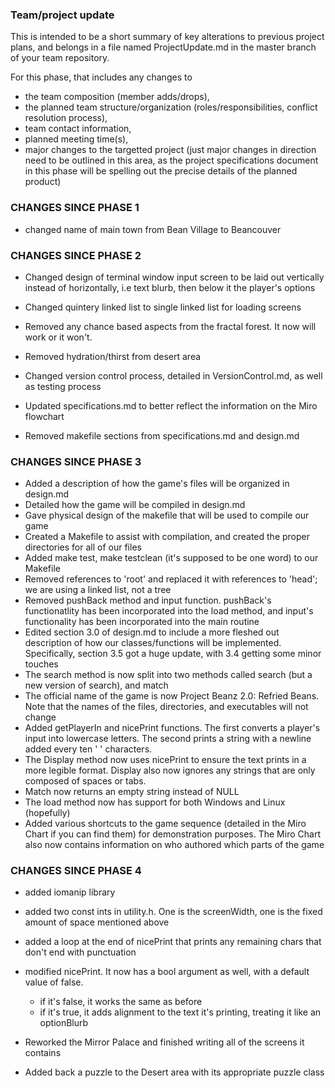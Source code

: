 ### Team/project update
This is intended to be a short summary of key alterations to previous project plans, and belongs in a file named ProjectUpdate.md in the master branch of your team repository.

For this phase, that includes any changes to
- the team composition (member adds/drops),
- the planned team structure/organization (roles/responsibilities, conflict resolution process),
- team contact information,
- planned meeting time(s),
- major changes to the targetted project (just major changes in direction need to be outlined in this area, as the project specifications document in this phase will be spelling out the precise details of the planned product)


### CHANGES SINCE PHASE 1

- changed name of main town from Bean Village to Beancouver

### CHANGES SINCE PHASE 2

- Changed design of terminal window input screen to be laid out vertically instead of horizontally, i.e text blurb, then below it the player's options
- Changed quintery linked list to single linked list for loading screens
- Removed any chance based aspects from the fractal forest. It now will work or it won't.
- Removed hydration/thirst from desert area

- Changed version control process, detailed in VersionControl.md, as well as testing process
- Updated specifications.md to better reflect the information on the Miro flowchart
- Removed makefile sections from specifications.md and design.md

### CHANGES SINCE PHASE 3

- Added a description of how the game's files will be organized in design.md
- Detailed how the game will be compiled in design.md
- Gave physical design of the makefile that will be used to compile our game
- Created a Makefile to assist with compilation, and created the proper directories for all of our files
- Added make test, make testclean (it's supposed to be one word) to our Makefile
- Removed references to 'root' and replaced it with references to 'head'; we are using a linked list, not a tree
- Removed pushBack method and input function. pushBack's functionatlity has been incorporated into the load method, and input's functionality has been incorporated into the main routine
- Edited section 3.0 of design.md to include a more fleshed out description of how our classes/functions will be implemented. Specifically, section 3.5 got a huge update, with 3.4 getting some minor touches
- The search method is now split into two methods called search (but a new version of search), and match
- The official name of the game is now Project Beanz 2.0: Refried Beans. Note that the names of the files, directories, and executables will not change
- Added getPlayerIn and nicePrint functions. The first converts a player's input into lowercase letters. The second prints a string with a newline added every ten ' ' characters.
- The Display method now uses nicePrint to ensure the text prints in a more legible format. Display also now ignores any strings that are only composed of spaces or tabs.
- Match now returns an empty string instead of NULL
- The load method now has support for both Windows and Linux (hopefully)
- Added various shortcuts to the game sequence (detailed in the Miro Chart if you can find them) for demonstration purposes. The Miro Chart also now contains information on who authored which parts of the game

### CHANGES SINCE PHASE 4

- added iomanip library
- added two const ints in utility.h. One is the screenWidth, one is the fixed amount of space mentioned above
- added a loop at the end of nicePrint that prints any remaining chars that don't end with punctuation
- modified nicePrint. It now has a bool argument as well, with a default value of false.
  - if it's false, it works the same as before
  - if it's true, it adds alignment to the text it's printing, treating it like an optionBlurb

- Reworked the Mirror Palace and finished writing all of the screens it contains
- Added back a puzzle to the Desert area with its appropriate puzzle class
